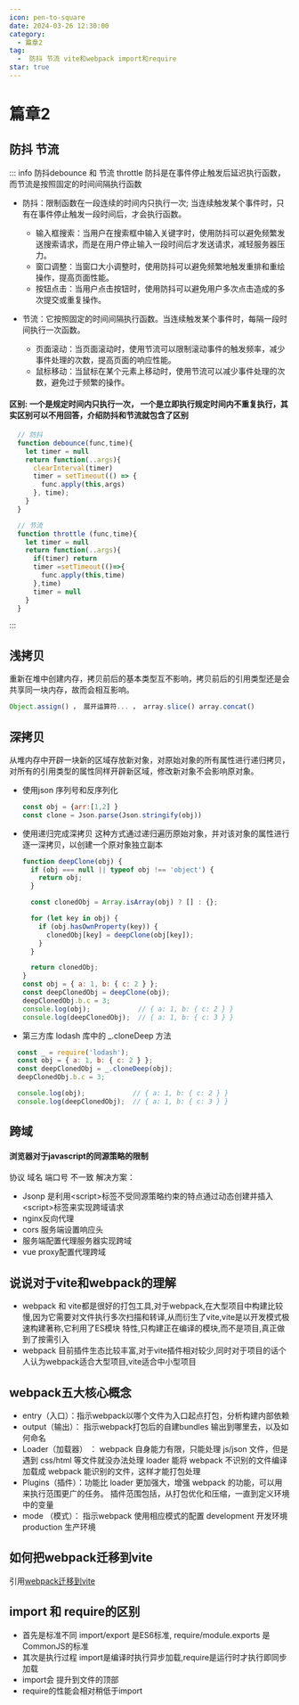 ```yaml
---
icon: pen-to-square
date: 2024-03-26 12:30:00
category:
  - 篇章2
tag:
  -  防抖 节流 vite和webpack import和require
star: true
---
```


# 篇章2

## 防抖 节流

::: info 防抖debounce 和 节流 throttle
防抖是在事件停止触发后延迟执行函数，而节流是按照固定的时间间隔执行函数
  - 防抖：限制函数在一段连续的时间内只执行一次; 当连续触发某个事件时，只有在事件停止触发一段时间后，才会执行函数。
    - 输入框搜索：当用户在搜索框中输入关键字时，使用防抖可以避免频繁发送搜索请求，而是在用户停止输入一段时间后才发送请求，减轻服务器压力。
    - 窗口调整：当窗口大小调整时，使用防抖可以避免频繁地触发重排和重绘操作，提高页面性能。
    - 按钮点击：当用户点击按钮时，使用防抖可以避免用户多次点击造成的多次提交或重复操作。

  - 节流：它按照固定的时间间隔执行函数。当连续触发某个事件时，每隔一段时间执行一次函数。
    - 页面滚动：当页面滚动时，使用节流可以限制滚动事件的触发频率，减少事件处理的次数，提高页面的响应性能。
    - 鼠标移动：当鼠标在某个元素上移动时，使用节流可以减少事件处理的次数，避免过于频繁的操作。


#### 区别: 一个是规定时间内只执行一次， 一个是立即执行规定时间内不重复执行，其实区别可以不用回答，介绍防抖和节流就包含了区别
  ```js
    // 防抖
    function debounce(func,time){
      let timer = null
      return function(..args){
        clearInterval(timer)
        timer = setTimeout(() => {
          func.apply(this,args)
        }, time);
      }
    }
  ```

```js
  // 节流
  function throttle (func,time){
    let timer = null
    return function(..args){
      if(timer) return
      timer =setTimeout(()=>{
        func.apply(this,time)
      },time)
      timer = null
    }
  }
```


:::




## 浅拷贝
重新在堆中创建内存，拷贝前后的基本类型互不影响，拷贝前后的引用类型还是会共享同一块内存，故而会相互影响。
```js
Object.assign() ， 展开运算符... ， array.slice() array.concat()
```
## 深拷贝
从堆内存中开辟一块新的区域存放新对象，对原始对象的所有属性进行递归拷贝，对所有的引用类型的属性同样开辟新区域，修改新对象不会影响原对象。
- 使用json 序列号和反序列化
  ```js
  const obj = {arr:[1,2] }
  const clone = Json.parse(Json.stringify(obj))
  ```
- 使用递归完成深拷贝
  这种方式通过递归遍历原始对象，并对该对象的属性进行逐一深拷贝，以创建一个原对象独立副本
  ```js
  function deepClone(obj) {
    if (obj === null || typeof obj !== 'object') {
      return obj;
    }

    const clonedObj = Array.isArray(obj) ? [] : {};

    for (let key in obj) {
      if (obj.hasOwnProperty(key)) {
        clonedObj[key] = deepClone(obj[key]);
      }
    }

    return clonedObj;
  }
  const obj = { a: 1, b: { c: 2 } };
  const deepClonedObj = deepClone(obj);
  deepClonedObj.b.c = 3;
  console.log(obj);            // { a: 1, b: { c: 2 } }
  console.log(deepClonedObj);  // { a: 1, b: { c: 3 } }
  ```
- 第三方库 lodash 库中的 _.cloneDeep 方法
```js
  const _ = require('lodash');
  const obj = { a: 1, b: { c: 2 } };
  const deepClonedObj = _.cloneDeep(obj);
  deepClonedObj.b.c = 3;

  console.log(obj);            // { a: 1, b: { c: 2 } }
  console.log(deepClonedObj);  // { a: 1, b: { c: 3 } }

```

## 跨域
  #### 浏览器对于javascript的同源策略的限制
 协议 域名 端口号 不一致
 解决方案：
  - Jsonp 是利用\<script>标签不受同源策略约束的特点通过动态创建并插入\<script>标签来实现跨域请求
  - nginx反向代理
  - cors 服务端设置响应头
  - 服务端配置代理服务器实现跨域
  - vue proxy配置代理跨域

## 说说对于vite和webpack的理解
  - webpack 和 vite都是很好的打包工具,对于webpack,在大型项目中构建比较慢,因为它需要对文件执行多次扫描和转译,从而衍生了vite,vite是以开发模式极速构建著称,它利用了ES模块
    特性,只构建正在编译的模块,而不是项目,真正做到了按需引入
  - webpack 目前插件生态比较丰富,对于vite插件相对较少,同时对于项目的话个人认为webpack适合大型项目,vite适合中小型项目
## webpack五大核心概念
  - entry（入口）：指示webpack以哪个文件为入口起点打包，分析构建内部依赖
  - output（输出）： 指示webpack打包后的自建bundles 输出到哪里去，以及如何命名
  - Loader（加载器） ： webpack 自身能力有限，只能处理 js/json 文件，但是遇到 css/html 等文件就没办法处理
    loader 能将 webpack 不识别的文件编译加载成 webpack 能识别的文件，这样才能打包处理
  - Plugins（插件）：功能比 loader 更加强大，增强 webpack 的功能，可以用来执行范围更广的任务。
      插件范围包括，从打包优化和压缩，一直到定义环境中的变量
  - mode （模式）： 指示webpack 使用相应模式的配置 development 开发环境  production 生产环境
## 如何把webpack迁移到vite
引用[webpack迁移到vite](https://blog.csdn.net/x550392236/article/details/133752932)
##  import 和 require的区别
  - 首先是标准不同 import/export 是ES6标准, require/module.exports 是CommonJS的标准
  - 其次是执行过程 import是编译时执行异步加载,require是运行时才执行即同步加载
  - import会 提升到文件的顶部
  - require的性能会相对稍低于import
